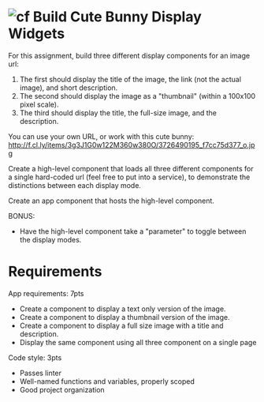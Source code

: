 
![cf](http://i.imgur.com/7v5ASc8.png) Build Cute Bunny Display Widgets
===

For this assignment, build three different display components for an image url: 
 1. The first should display the title of the image, the link (not the  actual image), and short description.  
 1. The second should display the image as a "thumbnail" (within a 100x100 pixel scale). 
 1. The third should display the title, the full-size image, and the description. 

You can use your own URL, or work with this cute bunny: http://f.cl.ly/items/3g3J1G0w122M360w380O/3726490195_f7cc75d377_o.jpg 

Create a high-level component that loads all three different components for a 
single hard-coded url (feel free to put into a service), to demonstrate the distinctions between each display mode.

Create an app component that hosts the high-level component.

BONUS:
* Have the high-level component take a "parameter" to toggle between the display modes.

# Requirements
App requirements: 7pts
  - Create a component to display a text only version of the image.
  - Create a component to display a thumbnail version of the image.
  - Create a component to display a full size image with a title and description.
  - Display the same component using all three component on a single page

Code style: 3pts
  - Passes linter
  - Well-named functions and variables, properly scoped
  - Good project organization
